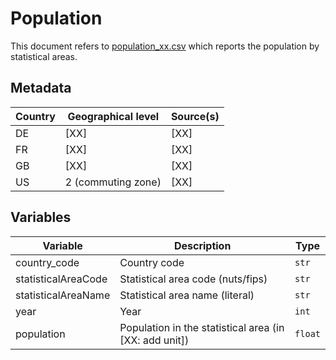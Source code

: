 # Population

This document refers to [population_xx.csv](https://github.com/cverluise/patentcity/tree/master/assets) which reports the population by statistical areas.

## Metadata

Country |Geographical level |Source(s)
---|---|---
DE  |[XX]       | [XX]
FR  |[XX]       | [XX]
GB  |[XX]       | [XX]
US  |2 (commuting zone) | [XX]

## Variables

Variable|Description    | Type
---|---|---
country_code            | Country code | `str`
statisticalAreaCode     | Statistical area code (nuts/fips) | `str`
statisticalAreaName     | Statistical area name (literal)| `str`
year                    | Year | `int`
population              | Population in the statistical area (in [XX: add unit])| `float`
